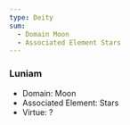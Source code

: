 ```yaml
---
type: Deity
sum:
  - Domain Moon
  - Associated Element Stars
---
```

### Luniam
- Domain: Moon
- Associated Element: Stars
- Virtue: ?
